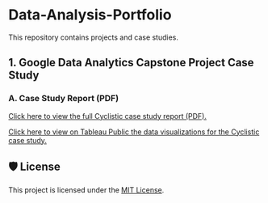 # Data-Analysis-Portfolio
This repository contains projects and case studies.

## 1. Google Data Analytics Capstone Project Case Study
### A. Case Study Report (PDF)
[Click here to view the full Cyclistic case study report (PDF).](Google%20Data%20Analytics/Cyclistic%20%28a%20Bike-share%20company%29%20Case%20Study/Google%20Data%20Analytics%20Capstone%20Case%20Study%20-%20Cyclistic%20Bike-Share%20Data%20Analysis%20Report.pdf)

[Click here to view on Tableau Public the data visualizations for the Cyclistic case study.](https://public.tableau.com/views/CyclisticDataVisualizations_17524091152510/Navigation?:language=en-US&:sid=&:redirect=auth&:display_count=n&:origin=viz_share_link)


## 🛡️ License

This project is licensed under the [MIT License](LICENSE).


